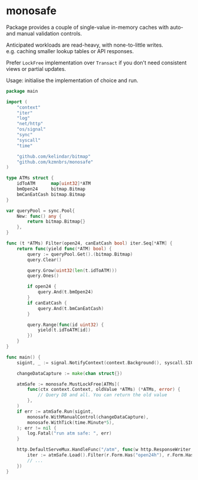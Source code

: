 # monosafe
Package provides a couple of single-value in-memory caches with auto- and manual validation controls.

Anticipated workloads are read-heavy, with none-to-little writes.  
e.g. caching smaller lookup tables or API responses.

Prefer `LockFree` implementation over `Transact` if you don't
need consistent views or partial updates.

Usage: initialise the implementation of choice and run.

```go
package main

import (
	"context"
	"iter"
	"log"
	"net/http"
	"os/signal"
	"sync"
	"syscall"
	"time"

	"github.com/kelindar/bitmap"
	"github.com/kzmnbrs/monosafe"
)

type ATMs struct {
	idToATM      map[uint32]*ATM
	bmOpen24     bitmap.Bitmap
	bmCanEatCash bitmap.Bitmap
}

var queryPool = sync.Pool{
	New: func() any {
		return bitmap.Bitmap{}
	},
}

func (t *ATMs) Filter(open24, canEatCash bool) iter.Seq[*ATM] {
	return func(yield func(*ATM) bool) {
		query := queryPool.Get().(bitmap.Bitmap)
		query.Clear()

		query.Grow(uint32(len(t.idToATM)))
		query.Ones()

		if open24 {
			query.And(t.bmOpen24)
		}
		if canEatCash {
			query.And(t.bmCanEatCash)
		}

		query.Range(func(id uint32) {
			yield(t.idToATM[id])
		})
	}
}

func main() {
	sigint, _ := signal.NotifyContext(context.Background(), syscall.SIGINT, syscall.SIGTERM)

	changeDataCapture := make(chan struct{})

	atmSafe := monosafe.MustLockFree[ATMs](
		func(ctx context.Context, oldValue *ATMs) (*ATMs, error) {
			// Query DB and all. You can return the old value
		},
	)
	if err := atmSafe.Run(sigint,
		monosafe.WithManualControl(changeDataCapture),
		monosafe.WithTick(time.Minute*5),
	); err != nil {
		log.Fatal("run atm safe: ", err)
	}

	http.DefaultServeMux.HandleFunc("/atm", func(w http.ResponseWriter, r *http.Request) {
		iter := atmSafe.Load().Filter(r.Form.Has("open24h"), r.Form.Has("can_eat_cash"))
		// ...
	})
}
```
